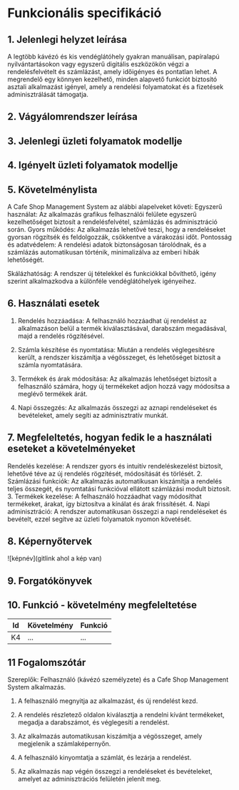 # Funkcionális specifikáció
## 1. Jelenlegi helyzet leírása
A legtöbb kávézó és kis vendéglátóhely gyakran manuálisan, papíralapú nyilvántartásokon vagy egyszerű digitális eszközökön végzi a rendelésfelvételt és számlázást, amely időigényes és pontatlan lehet. A megrendelő egy könnyen kezelhető, minden alapvető funkciót biztosító asztali alkalmazást igényel, amely a rendelési folyamatokat és a fizetések adminisztrálását támogatja.
## 2. Vágyálomrendszer leírása

## 3. Jelenlegi üzleti folyamatok modellje

## 4. Igényelt üzleti folyamatok modellje

## 5. Követelménylista
A Cafe Shop Management System az alábbi alapelveket követi:
Egyszerű használat: Az alkalmazás grafikus felhasználói felülete egyszerű
kezelhetőséget biztosít a rendelésfelvétel, számlázás és adminisztráció során.
Gyors működés: Az alkalmazás lehetővé teszi, hogy a rendeléseket gyorsan
rögzítsék és feldolgozzák, csökkentve a várakozási időt.
Pontosság és adatvédelem: A rendelési adatok biztonságosan tárolódnak, és a
számlázás automatikusan történik, minimalizálva az emberi hibák lehetőségét.

Skálázhatóság: A rendszer új tételekkel és funkciókkal bővíthető, igény szerint
alkalmazkodva a különféle vendéglátóhelyek igényeihez.

## 6. Használati esetek
1.	Rendelés hozzáadása: A felhasználó hozzáadhat új rendelést az alkalmazáson belül a termék kiválasztásával, darabszám megadásával, majd a rendelés rögzítésével.
   
2.	Számla készítése és nyomtatása: Miután a rendelés véglegesítésre került, a rendszer kiszámítja a végösszeget, és lehetőséget biztosít a számla nyomtatására.
   
3.	Termékek és árak módosítása: Az alkalmazás lehetőséget biztosít a felhasználó számára, hogy új termékeket adjon hozzá vagy módosítsa a meglévő termékek árát.

4. Napi összegzés: Az alkalmazás összegzi az aznapi rendeléseket és bevételeket, amely segíti az adminisztratív munkát.

## 7. Megfeleltetés, hogyan fedik le a használati eseteket a követelményeket
Rendelés kezelése: A rendszer gyors és intuitív rendeléskezelést biztosít, lehetővé
téve az új rendelés rögzítését, módosítását és törlését.
2. Számlázási funkciók: Az alkalmazás automatikusan kiszámítja a rendelés teljes
   összegét, és nyomtatási funkcióval ellátott számlázási modult biztosít.
3. Termékek kezelése: A felhasználó hozzáadhat vagy módosíthat termékeket, árakat,
   így biztosítva a kínálat és árak frissítését.
4. Napi adminisztráció: A rendszer automatikusan összegzi a napi rendeléseket és
   bevételt, ezzel segítve az üzleti folyamatok nyomon követését.
## 8. Képernyőtervek

![képnév](gitlink ahol a kép van)

## 9. Forgatókönyvek

## 10. Funkció - követelmény megfeleltetése

| Id | Követelmény | Funkció |
| :---: | --- | --- |
| K4 | ... | ... |

## 11 Fogalomszótár
Szereplők: Felhasználó (kávézó személyzete) és a Cafe Shop Management System
alkalmazás.
1. A felhasználó megnyitja az alkalmazást, és új rendelést kezd.
2. A rendelés részletező oldalon kiválasztja a rendelni kívánt termékeket, megadja a
   darabszámot, és véglegesíti a rendelést.
3. Az alkalmazás automatikusan kiszámítja a végösszeget, amely megjelenik a
   számlaképernyőn.

4. A felhasználó kinyomtatja a számlát, és lezárja a rendelést.
5. Az alkalmazás nap végén összegzi a rendeléseket és bevételeket, amelyet az
   adminisztrációs felületén jelenít meg.
